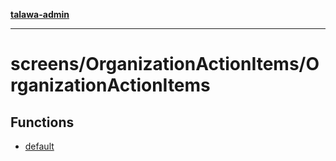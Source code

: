 [**talawa-admin**](../../../README.md)

***

# screens/OrganizationActionItems/OrganizationActionItems

## Functions

- [default](functions/default.md)
